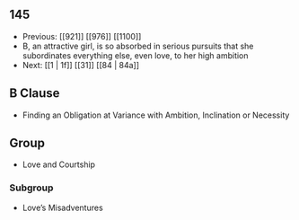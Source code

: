 ## 145
- Previous: [[921]] [[976]] [[1100]] 
- B, an attractive girl, is so absorbed in serious pursuits that she subordinates everything else, even love, to her high ambition
- Next: [[1 | 1f]] [[31]] [[84 | 84a]] 

## B Clause
- Finding an Obligation at Variance with Ambition, Inclination or Necessity

## Group
- Love and Courtship

### Subgroup
- Love’s Misadventures


